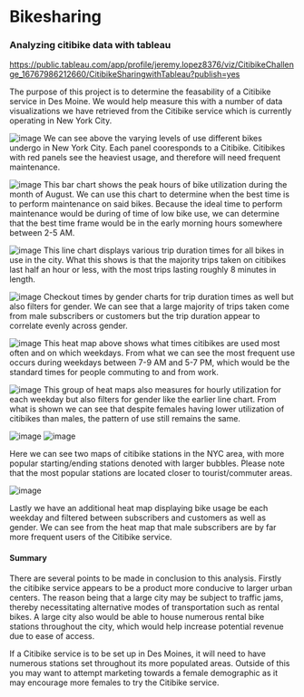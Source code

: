# Bikesharing
### Analyzing citibike data with tableau

https://public.tableau.com/app/profile/jeremy.lopez8376/viz/CitibikeChallenge_16767986212660/CitibikeSharingwithTableau?publish=yes

The purpose of this project is to determine the feasability of a Citibike service in Des Moine. We would help measure this with a number of data visualizations we have retrieved from the Citibike service which is currently operating in New York City.

![image](https://user-images.githubusercontent.com/111616227/216465663-48cac7ee-0a9a-42cf-8ced-25c8512ff0bf.png)
We can see above the varying levels of use different bikes undergo in New York City. Each panel cooresponds to a Citibike. Citibikes with red panels see the heaviest usage, and therefore will need frequent maintenance.

![image](https://user-images.githubusercontent.com/111616227/216466507-b243ab33-66a6-44e4-9175-9a471df584ac.png)
This bar chart shows the peak hours of bike utilization during the month of August. We can use this chart to determine when the best time is to perform maintenance on said bikes. Because the ideal time to perform maintenance would be during of time of low bike use, we can determine that the best time frame would be in the early morning hours somewhere between 2-5 AM.

![image](https://user-images.githubusercontent.com/111616227/216468137-c9086caa-171c-4865-8c2c-fa621c8ca8f1.png)
This line chart displays various trip duration times for all bikes in use in the city. What this shows is that the majority trips taken on citibikes last half an hour or less, with the most trips lasting roughly 8 minutes in length.

![image](https://user-images.githubusercontent.com/111616227/216469246-e2668404-21c1-4351-8fda-6b355e666db8.png)
Checkout times by gender charts for trip duration times as well but also filters for gender. We can see that a large majority of trips taken come from male subscribers or customers but the trip duration appear to correlate evenly across gender.

![image](https://user-images.githubusercontent.com/111616227/216469720-9ae7ffbf-414f-4c21-8a38-8f228a38226b.png)
This heat map above shows what times citibikes are used most often and on which weekdays. From what we can see the most frequent use occurs during weekdays between 7-9 AM and 5-7 PM, which would be the standard times for people commuting to and from work.

![image](https://user-images.githubusercontent.com/111616227/216470192-f390e097-fff8-4ca9-adfd-12b19e622a77.png)
This group of heat maps also measures for hourly utilization for each weekday but also filters for gender like the earlier line chart. From what is shown we can see that despite females having lower utilization of citibikes than males, the pattern of use still remains the same.

![image](https://user-images.githubusercontent.com/111616227/216470674-2fc7cb0c-4f74-4654-925c-15e42f059b84.png)
![image](https://user-images.githubusercontent.com/111616227/216471169-ec0d4e8c-e209-4906-b1bd-0a750920da89.png)

Here we can see two maps of citibike stations in the NYC area, with more popular starting/ending stations denoted with larger bubbles. Please note that the most popular stations are located closer to tourist/commuter areas. 

![image](https://user-images.githubusercontent.com/111616227/216471555-0d95fa6b-e860-437f-8193-a5ad55f265aa.png)

Lastly we have an additional heat map displaying bike usage be each weekday and filtered between subscribers and customers as well as gender. We can see from the heat map that male subscribers are by far more frequent users of the Citibike service.

#### Summary

There are several points to be made in conclusion to this analysis. Firstly the citibike service appears to be a product more conducive to larger urban centers. The reason being that a large city may be subject to traffic jams, thereby necessitating alternative modes of transportation such as rental bikes. A large city also would be able to house numerous rental bike stations throughout the city, which would help increase potential revenue due to ease of access. 

If a Citibike service is to be set up in Des Moines, it will need to have numerous stations set throughout its more populated areas. Outside of this you may want to attempt marketing towards a female demographic as it may encourage more females to try the Citibike service.
